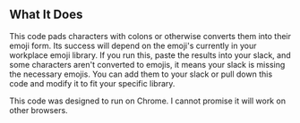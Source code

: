 ## What It Does

This code pads characters with colons or otherwise converts them into their emoji form.  Its success will depend on the emoji's currently in your workplace emoji library. If you run this, paste the results into your slack, and some characters aren't converted to emojis, it means your slack is missing the necessary emojis.  You can add them to your slack or pull down this code and modify it to fit your specific library. 

This code was designed to run on Chrome. I cannot promise it will work on other browsers. 


